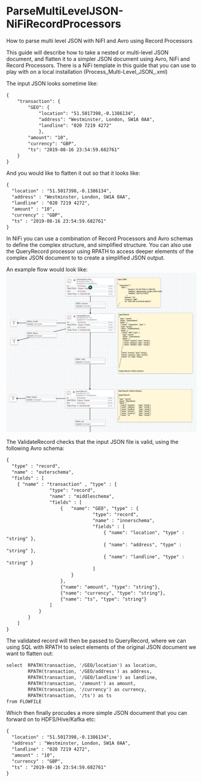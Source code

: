 # ParseMultiLevelJSON-NiFiRecordProcessors
How to parse multi level JSON with NiFI and Avro using Record Processors

This guide will describe how to take a nested or multi-level JSON document, and flatten it to a simpler JSON document using Avro, NiFi and Record Processors. There is a NiFi template in this guide that you can use to play with on a local installation (Process_Multi-Level_JSON_.xml)

The input JSON looks sometime like: 
```
{
    "transaction": {
        "GEO": {
			"location": "51.5017398,-0.1386134",
			"address": "Westminster, London, SW1A 0AA",
			"landline": "020 7219 4272"
			},
		"amount": "10",
		"currency": "GBP",
		"ts": "2019-08-16 23:54:59.682761"
	}
}
```

And you would like to flatten it out so that it looks like:
```
{
  "location" : "51.5017398,-0.1386134",
  "address" : "Westminster, London, SW1A 0AA",
  "landline" : "020 7219 4272",
  "amount" : "10",
  "currency" : "GBP",
  "ts" : "2019-08-16 23:54:59.682761"
}
```

In NiFi you can use a combination of Record Processors and Avro schemas to define the complex structure, and simplified structure. You can also use the QueryRecord processor using RPATH to access deeper elements of the complex JSON document to to create a simplified JSON output. 

An example flow would look like:
![alt text](https://github.com/willie-engelbrecht/ParseMultiLevelJSON-NiFiRecordProcessors/blob/master/images/FlowDesign.JPG "Sample NiFi Canvas")

The ValidateRecord checks that the input JSON file is valid, using the following Avro schema:
```
{   
  "type" : "record",   
  "name" : "outerschema",   
  "fields" : [ 
    { "name" : "transaction" , "type" : { 
				"type": "record",
				"name" : "middleschema",
				"fields" : [
					{	"name": "GEO", "type" : { 
								"type": "record",
								"name" : "innerschema",
								"fields" : [
									{ "name": "location", "type" : "string" },
									{ "name": "address", "type" : "string" },
									{ "name": "landline", "type" : "string" }
								]
						}
					},
					{"name": "amount", "type": "string"},
					{"name": "currency", "type": "string"},
					{"name": "ts", "type": "string"}							
				]
			}
		}	
	]
}
```

The validated record will then be passed to QueryRecord, where we can using SQL with RPATH to select elements of the original JSON document we want to flatten out:
```
select 	RPATH(transaction, '/GEO/location') as location,
		RPATH(transaction, '/GEO/address') as address,
		RPATH(transaction, '/GEO/landline') as landline,
		RPATH(transaction, '/amount') as amount, 
		RPATH(transaction, '/currency') as currency, 
		RPATH(transaction, '/ts') as ts
from FLOWFILE
```

Which then finally procudes a more simple JSON document that you can forward on to HDFS/Hive/Kafka etc:
```
{
  "location" : "51.5017398,-0.1386134",
  "address" : "Westminster, London, SW1A 0AA",
  "landline" : "020 7219 4272",
  "amount" : "10",
  "currency" : "GBP",
  "ts" : "2019-08-16 23:54:59.682761"
}
```
